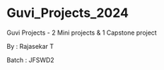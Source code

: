 # Guvi_Projects_2024
Guvi Projects - 2 Mini projects &amp; 1 Capstone project


By	: Rajasekar T

Batch 	: JFSWD2
